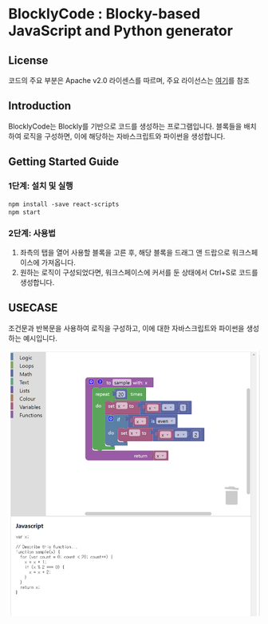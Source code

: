 # BlocklyCode : Blocky-based JavaScript and Python generator

## License
코드의 주요 부분은 Apache v2.0 라이센스를 따르며, 주요 라이선스는 [여기](LICENSE)를 참조

## Introduction
BlocklyCode는 Blockly를 기반으로 코드를 생성하는 프로그램입니다. 블록들을 배치하여 로직을 구성하면, 이에 해당하는 자바스크립트와 파이썬을 생성합니다.

## Getting Started Guide

### 1단계: 설치 및 실행
    npm install -save react-scripts
    npm start

### 2단계: 사용법
1. 좌측의 탭을 열어 사용할 블록을 고른 후, 해당 블록을 드래그 앤 드랍으로 워크스페이스에 가져옵니다.
2. 원하는 로직이 구성되었다면, 워크스페이스에 커서를 둔 상태에서 Ctrl+S로 코드를 생성합니다.

## USECASE
조건문과 반복문을 사용하여 로직을 구성하고, 이에 대한 자바스크립트와 파이썬을 생성하는 예시입니다.

![샘플 이미지](/public/sample.png)